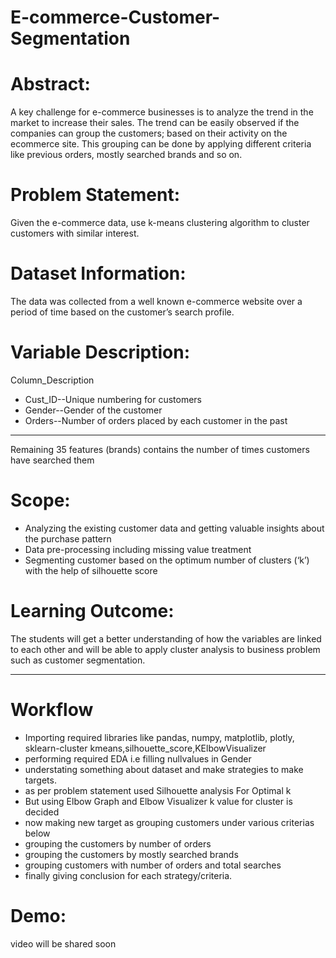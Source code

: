 # E-commerce-Customer-Segmentation
# Abstract:
A key challenge for e-commerce businesses is to analyze the trend in the
market to increase their sales. The trend can be easily observed if the
companies can group the customers; based on their activity on the ecommerce
site. This grouping can be done by applying different criteria like
previous orders, mostly searched brands and so on.
# Problem Statement:
Given the e-commerce data, use k-means clustering algorithm to cluster
customers with similar interest.
# Dataset Information:
The data was collected from a well known e-commerce website over a
period of time based on the customer’s search profile.
# Variable Description:
Column_Description
- Cust_ID--Unique numbering for customers
- Gender--Gender of the customer
- Orders--Number of orders placed by each customer in the past
----------------------------------------------------
Remaining 35 features (brands) contains the number of times
customers have searched them
# Scope:
- Analyzing the existing customer data and getting valuable insights
about the purchase pattern
- Data pre-processing including missing value treatment
- Segmenting customer based on the optimum number of clusters (‘k’)
with the help of silhouette score
# Learning Outcome:
The students will get a better understanding of how the variables are
linked to each other and will be able to apply cluster analysis to business
problem such as customer segmentation.

----------------------------------------------------
# Workflow
- Importing required libraries like pandas, numpy, matplotlib, plotly, sklearn-cluster kmeans,silhouette_score,KElbowVisualizer
- performing required EDA i.e filling nullvalues in Gender
- understating something about dataset and make strategies to make targets.
- as per problem statement used Silhouette analysis For Optimal k
- But using Elbow Graph and Elbow Visualizer k value for cluster is decided
- now making new target as grouping customers under various criterias below
- grouping the customers by number of orders
- grouping the customers by mostly searched brands
- grouping customers with number of orders and total searches
- finally giving conclusion for each strategy/criteria.
# Demo:
video will be shared soon
